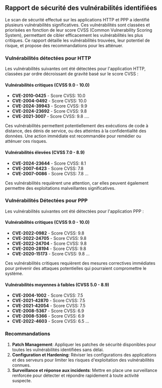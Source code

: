  ## Rapport de sécurité des vulnérabilités identifiées

Le scan de sécurité effectué sur les applications HTTP et PPP a identifié plusieurs vulnérabilités significatives. Ces vulnérabilités sont classées et priorisées en fonction de leur score CVSS (Common Vulnerability Scoring System), permettant de cibler efficacement les vulnérabilités les plus critiques. Ce rapport détaille les vulnérabilités trouvées, leur potentiel de risque, et propose des recommandations pour les atténuer.

### Vulnérabilités détectées pour HTTP
Les vulnérabilités suivantes ont été détectées pour l'application HTTP, classées par ordre décroissant de gravité basé sur le score CVSS :

#### Vulnérabilités critiques (CVSS 9.0 - 10.0)
- **CVE-2010-0425** - Score CVSS: 10.0
- **CVE-2004-0492** - Score CVSS: 10.0
- **CVE-2024-39943** - Score CVSS: 9.9
- **CVE-2024-23692** - Score CVSS: 9.8
- **CVE-2021-3007** - Score CVSS: 9.8
....

Ces vulnérabilités permettent potentiellement des exécutions de code à distance, des dénis de service, ou des atteintes à la confidentialité des données. Une action immédiate est recommandée pour remédier ou atténuer ces risques.

#### Vulnérabilités élevées (CVSS 7.0 - 8.9)
- **CVE-2024-23644** - Score CVSS: 8.1
- **CVE-2007-6423** - Score CVSS: 7.8
- **CVE-2007-0086** - Score CVSS: 7.8
...

Ces vulnérabilités requièrent une attention, car elles peuvent également permettre des exploitations malveillantes significatives.

### Vulnérabilités Détectées pour PPP
Les vulnérabilités suivantes ont été détectées pour l'application PPP :

#### Vulnérabilités critiques (CVSS 9.0 - 10.0)
- **CVE-2022-0982** - Score CVSS: 9.8
- **CVE-2022-24705** - Score CVSS: 9.8
- **CVE-2022-24704** - Score CVSS: 9.8
- **CVE-2020-28194** - Score CVSS: 9.8
- **CVE-2020-15173** - Score CVSS: 9.8
...

Ces vulnérabilités critiques requièrent des mesures correctives immédiates pour prévenir des attaques potentielles qui pourraient compromettre le système.

#### Vulnérabilités moyennes à faibles (CVSS 5.0 - 8.9)
- **CVE-2004-1002** - Score CVSS: 7.5
- **CVE-2021-42870** - Score CVSS: 7.5
- **CVE-2021-42054** - Score CVSS: 7.5
- **CVE-2008-5367** - Score CVSS: 6.9
- **CVE-2008-5366** - Score CVSS: 6.9
- **CVE-2022-4603** - Score CVSS: 6.5
...

### Recommandations
1. **Patch Management**: Appliquer les patches de sécurité disponibles pour toutes les vulnérabilités identifiées sans délai.
2. **Configuration et Hardening**: Réviser les configurations des applications et des serveurs pour limiter les risques d'exploitation des vulnérabilités connues.
3. **Surveillance et réponse aux incidents**: Mettre en place une surveillance renforcée pour détecter et répondre rapidement à toute activité suspecte.